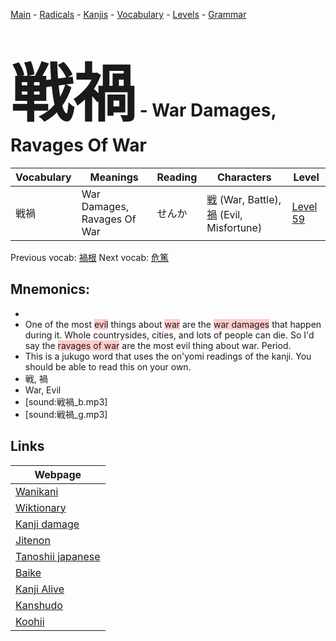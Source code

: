 <style> bigfont {font-size: 100px}</style>
[Main](../README.md) -
[Radicals](../radicals.md) -
[Kanjis](../kanjis.md) -
[Vocabulary](../vocabulary.md) -
[Levels](../levels.md) -
[Grammar](../grammar.md)
# <bigfont> 戦禍</bigfont> - War Damages, Ravages Of War 

| Vocabulary | Meanings | Reading | Characters | Level |
| --- | --- | --- | --- | --- |
| 戦禍 | War Damages, Ravages Of War | せんか |  [戦](../kanjis/戦.md) (War, Battle), [禍](../kanjis/禍.md) (Evil, Misfortune) | [Level 59](../levels/wk_level59.md) |

Previous vocab: [禍根](禍根.md) Next vocab: [危篤](危篤.md) 

## Mnemonics:

* 
* One of the most <span style="background-color:#ffcccb"> evil</span> things about <span style="background-color:#ffcccb"> war</span> are the <span style="background-color:#ffcccb"> war damages</span> that happen during it. Whole countrysides, cities, and lots of people can die. So I'd say the <span style="background-color:#ffcccb"> ravages of war</span> are the most evil thing about war. Period.
* This is a jukugo word that uses the on'yomi readings of the kanji. You should be able to read this on your own.
* 戦, 禍
* War, Evil
* [sound:戦禍_b.mp3]
* [sound:戦禍_g.mp3]


## Links 

| Webpage |
| --- |
| [Wanikani          ](https://www.wanikani.com/kanji/戦禍) |
| [Wiktionary        ](https://en.wiktionary.org/wiki/戦禍) |
| [Kanji damage      ](http://www.kanjidamage.com/kanji/search?utf8=✓&q=戦禍) |
| [Jitenon           ](https://jitenon.com/kanji/戦禍) |
| [Tanoshii japanese ](https://www.tanoshiijapanese.com/dictionary/kanji.cfm?k=戦禍) |
| [Baike             ](https://baike.baidu.com/item/戦禍) |
| [Kanji Alive       ](https://app.kanjialive.com/戦禍) |
| [Kanshudo          ](https://www.kanshudo.com/searchmn?q=戦禍) |
| [Koohii            ](https://kanji.koohii.com/study/kanji/戦禍) |
